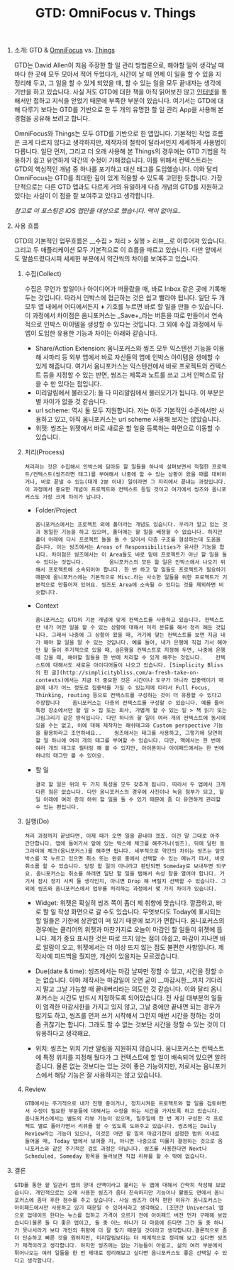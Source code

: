 ﻿---
title: 'GTD: OmniFocus v. Things'
categories:
  - apps
tags:
  - gtd
  - ipad
  - iphone
  - productivity
  - things
  - to-do
  - todo
  - 띵즈
  - 스마트폰
  - 시민-사회
  - 씽즈
  - 앱
  - 어플
  - 유니버설
  - 유료
  - 투두
  - 할일
  - 할일관리
pubDate: 2015-02-08
description: 기본 설명을 입력하세요
---

1. 소개: GTD & [OmniFocus](https://appsto.re/us/EOW41.i) vs. [Things](https://appsto.re/us/Jz8Tv.i)
    
    GTD는 David Allen이 처음 주장한 할 일 관리 방법론으로, 해야할 일이 생각날 때마다 한 곳에 모두 모아서 적어 두었다가, 시간이 날 때 언제 이 일을 할 수 있을 지 정리해 두고, 그 일을 할 수 있게 되었을 때, 할 수 있는 일을 모두 끝내자는 생각에 기반을 하고 있습니다. 사실 저도 GTD에 대한 책을 아직 읽어보진 않고 [인터넷](http://m.clien.net/cs3/board?bo_style=view&bo_table=lecture&page=1&wr_id=99438)을 통해서만 접하고 지식을 얻었기 때문에 부족한 부분이 있습니다. 여기서는 GTD에 대해 다루기 보다는 GTD를 기반으로 한 두 개의 유명한 할 일 관리 App을 사용해 본 경험을 공유해 보려고 합니다.
    
    OmniFocus와 Things는 모두 GTD를 기반으로 한 앱입니다. 기본적인 작업 흐름은 크게 다르지 않다고 생각하지만, 제작자의 철학이 달라서인지 세세하게 사용법이 다릅니다. 일단 먼저, 그리고 더 오래 사용해 본 Things의 경우에는 GTD 기법을 적용하기 쉽고 유연하게 약간의 수정이 가해졌습니다. 이를 위해서 컨텍스트라는 GTD의 핵심적인 개념 중 하나를 포기하고 대신 태그를 도입했습니다. 이와 달리 OmniFocus는 GTD를 최대한 깊이 있게 적용할 수 있도록 고민한 듯합니다. 가장 단적으로는 다른 GTD 앱과도 다르게 거의 유일하게 다층 개념의 GTD를 지원하고 있다는 사실이 이 점을 잘 보여주고 있다고 생각합니다.
    
    _참고로 이 포스팅은 iOS 앱만을 대상으로 했습니다. 맥이 없어요.._
    
2. 사용 흐름
    
    GTD의 기본적인 업무흐름은 \_\_수집 > 처리 > 실행 > 리뷰\_\_로 이루어져 있습니다. 그리고 두 애플리케이션 모두 기본적으로 이 흐름을 따르고 있습니다. 다만 앞에서도 말씀드렸다시피 세세한 부분에서 약간씩의 차이를 보여주고 있습니다.
    
    1. 수집(Collect)
        
        수집은 무언가 할일이나 아이디어가 떠올랐을 때, 바로 Inbox 같은 곳에 기록해 두는 것입니다. 따라서 인박스에 접근하는 것은 쉽고 빨라야 됩니다. 일단 두 개 모두 앱 내에서 어디에서든지 **+** 기호를 누르면 바로 할 일을 만들 수 있습니다. 이 과정에서 차이점은 옴니포커스는 \_Save+\_라는 버튼을 따로 만들어서 연속적으로 인박스 아이템을 생성할 수 있다는 것입니다. 그 외에 수집 과정에서 두 앱이 도입한 유용한 기능과 차이는 아래와 같습니다.
        
        - Share/Action Extension: 옴니포커스와 씽즈 모두 익스텐션 기능을 이용해 사파리 등 외부 앱에서 바로 자신들의 앱에 인박스 아이템을 생에할 수 있게 해줍니다. 여기서 옴니포커스는 익스텐션에서 바로 프로젝트와 컨텍스트 등을 지정할 수 있는 반면, 씽즈는 제목과 노트를 쓰고 그저 인박스로 담을 수 만 있다는 점입니다.
        - 미리알림에서 불러오기: 둘 다 미리알림에서 불러오기가 됩니다. 이 부분은 별 차이가 없을 것 같습니다.
        - url scheme: 역시 둘 모두 지원합니다. 저는 아주 기본적인 수준에서만 사용하고 있고, 아직 옴니포커스는 url scheme 사용해 보지는 않았습니다.
        - 위젯: 씽즈는 위젯에서 바로 새로운 할 일을 등록하는 화면으로 이동할 수 있습니다.
    2. 처리(Process)
        
        ```
        처리라는 것은 수집해서 인박스에 담아둔 할 일들을 하나씩 살펴보면서 적절한 프로젝트/컨텍스트(씽즈라면 태그)를 부여해서 나중에 할 수 있는 상황이 왔을 때를 대비하거나, 바로 끝낼 수 있는(대개 2분 이내) 일이라면 그 자리에서 끝내는 과정입니다. 이 과정에서 중요한 개념이 프로젝트와 컨텍스트 등일 것이고 여기에서 씽즈와 옴니포커스도 가장 크게 차이가 납니다.
        ```
        
        - Folder/Project
            
            ```
            옴니포커스에서는 프로젝트 외에 폴더라는 개념도 있습니다. 우리가 알고 있는 것과 동일한 기능을 하고 있으며, 폴더에는 할 일을 배정할 수 없습니다. 하지만 폴더 아래에 다시 프로젝트 들을 둘 수 있어서 다층 구조를 형성하는데 도움을 줍니다. 이는 씽즈에서는 Areas of Responsibilities가 유사한 기능을 합니다. 차이점은 씽즈에서는 이 Area들도 바로 밑에 프로젝트가 아닌 할 일을 둘 수 있다는 것입니다.        옴니포커스의 모든 할 일은 인박스에서 나오기 위해서 프로젝트에 소속되어야 합니다. 한 번 하고 말 일들도 프로젝트가 필요하기 때문에 옴니포커스에는 기본적으로 Misc.라는 사소한 일들을 위한 프로젝트가 기본적으로 만들어져 있어요. 씽즈도 Area에 소속될 수 있다는 것을 제외하면 비슷합니다.
            ```
            
        - Context
            
            ```
            옴니포커스는 GTD의 기본 개념에 맞게 컨텍스트를 사용하고 있습니다. 컨텍스트란 내가 어떤 일을 할 수 있는 상황에 대해서 미리 분류를 해서 정리 해둔 것입니다. 그래서 나중에 그 상황이 왔을 때, 거기에 맞는 컨텍스트를 보면 지금 내가 해야 할 일을 알 수 있는 것입니다. 예를 들어, 내가 은행에 직접 가서 해야만 할 들이 주기적으로 있을 때, @은행을 컨텍스트로 지정해 두면, 나중에 은행에 갔을 때, 해야할 일들을 한 번에 처리할 수 있게 해주는 것입니다.    컨텍스트에 대해서도 새로운 아이디어들이 나오고 있습니다. [Simplicity Bliss의 한 글](http://simplicitybliss.com/a-fresh-take-on-contexts)에서는 지금 더 중요한 것은 시간이나 도구가 아니라 집중력이기 때문에 내가 어느 정도로 집중력을 가질 수 있는지에 따라서 Full Focus, Thinking, routing 등으로 컨텍스트를 구성하는 것이 더 유용할 수 있다고 주장합니다    옴니포커스는 다층의 컨텍스트를 구성할 수 있습니다. 예를 들어 특정 장소에서만 할 일 > 집 또는 회사, 가볍게 할 수 있는 일 > 책 읽기 또는 그림그리기 같은 방식입니다. 다만 하나의 할 일이 여러 개의 컨텍스트에 동시에 있을 수는 없고, 이에 대해 제작자는 해쉬태그와 Custom perspective 기능을 활용하라고 조언하네요..    씽즈에서는 태그를 사용하고, 그렇기에 당연히 할 일 하나에 여러 개의 태그를 부여할 수 있습니다. 다만, 맥에서는 한 번에 여러 개의 태그로 필터링 해 볼 수 있지만, 아이폰이나 아이패드에서는 한 번에 하나의 태그만 볼 수 있어요.
            ```
            
        - 할 일
            
            ```
            결국 할 일은 위의 두 가지 특성을 모두 갖추게 됩니다. 따라서 두 앱에서 크게 다른 점은 없습니다. 다만 옴니포커스의 경우에 사진이나 녹음 첨부가 되고, 할 일 아래에 여러 층의 하위 할 일을 둘 수 있기 때문에 좀 더 유연하게 관리할 수 있는 편입니다.
            ```
            
    3. 실행(Do)
        
        ```
        처리 과정까지 끝냈다면, 이제 때가 오면 일을 끝내야 겠죠. 이건 말 그대로 아주 간단합니다. 앱에 들어가서 앞에 있는 박스에 체크를 해주거나(씽즈), 뒤에 달린 동그라미에 체크(옴니포커스)를 해주면 됩니다. 세부적으로 약간의 차이는 씽즈는 앞의 박스를 꾹 누르고 있으면 취소 또는 완료 중에서 선택할 수 있는 메뉴가 떠서, 바로 취소를 할 수 있습니다. 당장 할 일이 아니라고 판단되면 Someday로 보내두면 되구요. 옴니포커스는 취소를 하려면 일단 할 일을 탭해서 속성 창을 열어야 합니다. 거기서 잠시 정지 시켜 둘 생각인지, 아니면 Drop 해 버릴지 선택할 수 있습니다. 그 외에 씽즈와 옴니포커스에서 업무를 처리하는 과정에서 몇 가지 차이가 있습니다.
        ```
        
        - Widget: 위젯은 확실히 씽즈 쪽이 좀더 제 취향에 맞습니다. 깔끔하고, 바로 할 일 작성 화면으로 갈 수도 있습니다. 무엇보다도 Today에 표시되는 할 일들은 기한에 상관없이 떠 있기 때문에 보기가 편합니다. 옴니포커스의 경우에는 클리어의 위젯과 마찬가지로 오늘이 마감인 할 일들이 위젯에 뜹니다. 제가 중요 표시한 것은 따로 뜨지 않는 점이 아쉽고, 마감이 지나면 바로 알람이 오고, 위젯에서는 더 이상 뜨지 않는 점도 불편한 사항입니다. 제작사에 피드백을 줬지만, 개선이 있을지는 모르겠습니다.
            
        - Due(date & time): 씽즈에서는 마감 날짜만 정할 수 있고, 시간을 정할 수는 없습니다. 아마 제작사는 마감일이 오면 굳이 \_\_마감시한\_\_까지 기다리지 말고 그날 가능할 때 끝내버리라는 의도인 것 같습니다. 이와 달리 옴니포커스는 시간도 반드시 지정하도록 되어있습니다. 전 사실 대부분의 일들이 엄격한 마감시한을 가지고 있지 않고, 그날 중에만 끝내면 되는 경우가 많기도 하고, 씽즈를 먼저 쓰기 시작해서 그런지 매번 시간을 정하는 것이 좀 귀찮기는 합니다. 그래도 할 수 없는 것보단 시간을 정할 수 있는 것이 더 유용하다고 생각해요.
            
        - 위치: 씽즈는 위치 기반 알림을 지원하지 않습니다. 옴니포커스는 컨텍스트에 특정 위치를 지정해 뒀다가 그 컨텍스트에 할 일이 배속되어 있으면 알려줍니다. 물론 없는 것보다는 있는 것이 좋은 기능이지만, 저로서는 옴니포커스에서 해당 기능은 잘 사용하지는 않고 있습니다.
            
    4. Review
        
        ```
        GTD에서는 주기적으로 내가 진행 중이거나, 정지시켜둔 프로젝트와 할 일을 검토하면서 수정이 필요한 부분들에 대해서는 수정을 하는 시간을 가지도록 하고 있습니다. 옴니포커스에서는 별도의 리뷰 기능이 있으며, 일주일에 한 번 제가 구성한 각 프로젝트 별로 돌아가면서 리뷰를 할 수 있도록 도와주고 있습니다. 씽즈에는 Daily Review라는 기능이 있으나, 이것은 어떤 할 일의 마감기한이 설정한 범위 이내로 들어올 때, Today 탭에서 보여줄 지, 아니면 나중으로 미룰지 결정하는 것으로 옴니포커스와 같은 주기적은 검토 과정은 아닙니다. 씽즈를 사용한다면 Next나 Scheduled, Someday 항목을 둘러보면 직접 리뷰를 할 수 밖에 없습니다.
        ```
        
3. 결론
    
    ```
    GTD를 통한 할 일관리 앱의 양대 산맥이라고 불리는 두 앱에 대해서 간략히 작성해 보았습니다. 개인적으로는 오래 사용한 씽즈가 좀더 친숙하지만 기능이나 활용도 면에서 옴니포커스에 좀더 후한 점수를 주고 싶습니다. 사실 씽즈가 아직 편한 이유가 옴니포커스는 아이패드에서만 사용하고 있기 때문일 수 있어서라고 생각해요. (조만간 Universal 앱으로 업데이트 한다는 뉴스를 접하고 가격이 오르기 전에 아이패드 버전 먼저 구매해 보았습니다)물론 둘 다 좋은 앱이고, 둘 중 어느 하나가 더 마음에 든다면 그건 둘 중 하나가 못나서라기 보다 개인의 취향에 더 잘 맞기 때문일 것이라고 생각합니다.결론적으로 좀더 단순하고 빠른 것을 원하지만, 미리알림보다는 더 체계적으로 정리해 보고 싶다면 씽즈가 제격이라고 생각합니다. 하지만 씽즈에는 없는 기능들이 아쉽고, 삶의 여러 부분에서 튀어나오는 여러 일들을 한 번 제대로 정리해보고 싶다면 옴니포커스도 좋은 선택일 수 있다고 생각합니다.
    ```


